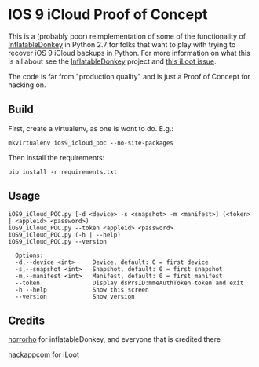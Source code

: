 # IOS 9 iCloud Proof of Concept

This is a (probably poor) reimplementation of some of the functionality of [InflatableDonkey](https://github.com/horrorho/InflatableDonkey) in Python 2.7 for folks that want to play with trying to recover iOS 9 iCloud backups in Python. For more information on what this is all about see the [InflatableDonkey](https://github.com/horrorho/InflatableDonkey) project and [this iLoot issue](https://github.com/hackappcom/iloot/issues/62).

The code is far from "production quality" and is just a Proof of Concept for hacking on.

## Build
First, create a virtualenv, as one is wont to do. E.g.:

    mkvirtualenv ios9_icloud_poc --no-site-packages

Then install the requirements:

    pip install -r requirements.txt

## Usage
    
    iOS9_iCloud_POC.py [-d <device> -s <snapshot> -m <manifest>] (<token> | <appleid> <password>)
    iOS9_iCloud_POC.py --token <appleid> <password>
    iOS9_iCloud_POC.py (-h | --help)
    iOS9_iCloud_POC.py --version

      Options:
      -d,--device <int>     Device, default: 0 = first device
      -s,--snapshot <int>   Snapshot, default: 0 = first snapshot
      -m,--manifest <int>   Manifest, default: 0 = first manifest
      --token               Display dsPrsID:mmeAuthToken token and exit
      -h --help             Show this screen
      --version             Show version


## Credits
[horrorho](https://github.com/horrorho) for inflatableDonkey, and everyone that is credited there

[hackappcom](https://github.com/hackappcom) for iLoot
